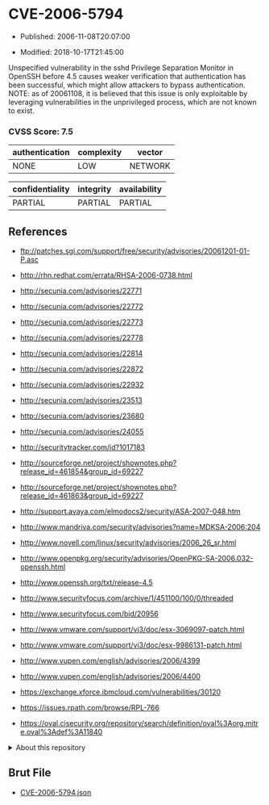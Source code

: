 # CVE-2006-5794

- Published: 2006-11-08T20:07:00

- Modified: 2018-10-17T21:45:00

Unspecified vulnerability in the sshd Privilege Separation Monitor in OpenSSH before 4.5 causes weaker verification that authentication has been successful, which might allow attackers to bypass authentication. NOTE: as of 20061108, it is believed that this issue is only exploitable by leveraging vulnerabilities in the unprivileged process, which are not known to exist.

### CVSS Score: **7.5**

| authentication | complexity | vector |
| --- | --- | --- |
| NONE | LOW | NETWORK |

| confidentiality | integrity | availability |
| --- | --- | --- |
| PARTIAL | PARTIAL | PARTIAL |

## References

* ftp://patches.sgi.com/support/free/security/advisories/20061201-01-P.asc

* http://rhn.redhat.com/errata/RHSA-2006-0738.html

* http://secunia.com/advisories/22771

* http://secunia.com/advisories/22772

* http://secunia.com/advisories/22773

* http://secunia.com/advisories/22778

* http://secunia.com/advisories/22814

* http://secunia.com/advisories/22872

* http://secunia.com/advisories/22932

* http://secunia.com/advisories/23513

* http://secunia.com/advisories/23680

* http://secunia.com/advisories/24055

* http://securitytracker.com/id?1017183

* http://sourceforge.net/project/shownotes.php?release_id=461854&group_id=69227

* http://sourceforge.net/project/shownotes.php?release_id=461863&group_id=69227

* http://support.avaya.com/elmodocs2/security/ASA-2007-048.htm

* http://www.mandriva.com/security/advisories?name=MDKSA-2006:204

* http://www.novell.com/linux/security/advisories/2006_26_sr.html

* http://www.openpkg.org/security/advisories/OpenPKG-SA-2006.032-openssh.html

* http://www.openssh.org/txt/release-4.5

* http://www.securityfocus.com/archive/1/451100/100/0/threaded

* http://www.securityfocus.com/bid/20956

* http://www.vmware.com/support/vi3/doc/esx-3069097-patch.html

* http://www.vmware.com/support/vi3/doc/esx-9986131-patch.html

* http://www.vupen.com/english/advisories/2006/4399

* http://www.vupen.com/english/advisories/2006/4400

* https://exchange.xforce.ibmcloud.com/vulnerabilities/30120

* https://issues.rpath.com/browse/RPL-766

* https://oval.cisecurity.org/repository/search/definition/oval%3Aorg.mitre.oval%3Adef%3A11840

<details>
<summary>About this repository</summary> 

  This repository is part of the project [Live Hack CVE](https://github.com/Live-Hack-CVE). Main website can be found [www.live-hack.org](https://www.live-hack.org) 
  
  Made by [Sn0wAlice](https://github.com/Sn0wAlice) for the people that care about security and need to have a feed of the latest CVEs. Hope you enjoy it, don't forget to star the repo and follow me on [Twitter](https://twitter.com/Sn0wAlice) and [Github](https://github.com/Sn0wAlice). And that is my [personnal website](https://www.alice-snow.me/)

  - [Home Page](https://github.com/Live-Hack-CVE)
  - [Framework](https://github.com/Live-Hack-CVE/cve-framework)
  - [CVE database](https://github.com/Live-Hack-CVE/full_database)
  - [Changelog](https://github.com/Live-Hack-CVE/Changelog)
</details>

## Brut File

* [CVE-2006-5794.json](https://raw.githubusercontent.com/Live-Hack-CVE/full_database/main/cves/2006/CVE-2006-5794.json)

